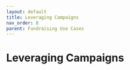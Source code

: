 ```yaml
---
layout: default
title: Leveraging Campaigns
nav_order: 8
parent: Fundraising Use Cases
---
```


# Leveraging Campaigns
